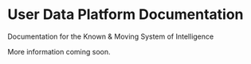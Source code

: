 # User Data Platform Documentation
Documentation for the Known &amp; Moving System of Intelligence

More information coming soon.

